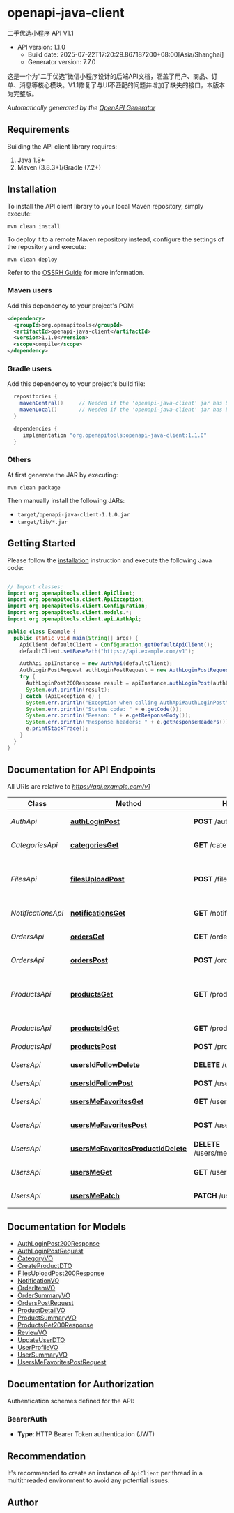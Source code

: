 # openapi-java-client

二手优选小程序 API V1.1
- API version: 1.1.0
  - Build date: 2025-07-22T17:20:29.867187200+08:00[Asia/Shanghai]
  - Generator version: 7.7.0

这是一个为“二手优选”微信小程序设计的后端API文档，涵盖了用户、商品、订单、消息等核心模块。V1.1修复了与UI不匹配的问题并增加了缺失的接口，本版本为完整版。


*Automatically generated by the [OpenAPI Generator](https://openapi-generator.tech)*


## Requirements

Building the API client library requires:
1. Java 1.8+
2. Maven (3.8.3+)/Gradle (7.2+)

## Installation

To install the API client library to your local Maven repository, simply execute:

```shell
mvn clean install
```

To deploy it to a remote Maven repository instead, configure the settings of the repository and execute:

```shell
mvn clean deploy
```

Refer to the [OSSRH Guide](http://central.sonatype.org/pages/ossrh-guide.html) for more information.

### Maven users

Add this dependency to your project's POM:

```xml
<dependency>
  <groupId>org.openapitools</groupId>
  <artifactId>openapi-java-client</artifactId>
  <version>1.1.0</version>
  <scope>compile</scope>
</dependency>
```

### Gradle users

Add this dependency to your project's build file:

```groovy
  repositories {
    mavenCentral()     // Needed if the 'openapi-java-client' jar has been published to maven central.
    mavenLocal()       // Needed if the 'openapi-java-client' jar has been published to the local maven repo.
  }

  dependencies {
     implementation "org.openapitools:openapi-java-client:1.1.0"
  }
```

### Others

At first generate the JAR by executing:

```shell
mvn clean package
```

Then manually install the following JARs:

* `target/openapi-java-client-1.1.0.jar`
* `target/lib/*.jar`

## Getting Started

Please follow the [installation](#installation) instruction and execute the following Java code:

```java

// Import classes:
import org.openapitools.client.ApiClient;
import org.openapitools.client.ApiException;
import org.openapitools.client.Configuration;
import org.openapitools.client.models.*;
import org.openapitools.client.api.AuthApi;

public class Example {
  public static void main(String[] args) {
    ApiClient defaultClient = Configuration.getDefaultApiClient();
    defaultClient.setBasePath("https://api.example.com/v1");

    AuthApi apiInstance = new AuthApi(defaultClient);
    AuthLoginPostRequest authLoginPostRequest = new AuthLoginPostRequest(); // AuthLoginPostRequest | 
    try {
      AuthLoginPost200Response result = apiInstance.authLoginPost(authLoginPostRequest);
      System.out.println(result);
    } catch (ApiException e) {
      System.err.println("Exception when calling AuthApi#authLoginPost");
      System.err.println("Status code: " + e.getCode());
      System.err.println("Reason: " + e.getResponseBody());
      System.err.println("Response headers: " + e.getResponseHeaders());
      e.printStackTrace();
    }
  }
}

```

## Documentation for API Endpoints

All URIs are relative to *https://api.example.com/v1*

Class | Method | HTTP request | Description
------------ | ------------- | ------------- | -------------
*AuthApi* | [**authLoginPost**](docs/AuthApi.md#authLoginPost) | **POST** /auth/login | 微信小程序登录
*CategoriesApi* | [**categoriesGet**](docs/CategoriesApi.md#categoriesGet) | **GET** /categories | 获取所有商品分类
*FilesApi* | [**filesUploadPost**](docs/FilesApi.md#filesUploadPost) | **POST** /files/upload | 上传文件（如商品图片、用户头像）
*NotificationsApi* | [**notificationsGet**](docs/NotificationsApi.md#notificationsGet) | **GET** /notifications | 获取消息列表
*OrdersApi* | [**ordersGet**](docs/OrdersApi.md#ordersGet) | **GET** /orders | 获取我的订单列表
*OrdersApi* | [**ordersPost**](docs/OrdersApi.md#ordersPost) | **POST** /orders | 创建订单（立即购买）
*ProductsApi* | [**productsGet**](docs/ProductsApi.md#productsGet) | **GET** /products | 获取商品列表（首页/搜索/我的发布）
*ProductsApi* | [**productsIdGet**](docs/ProductsApi.md#productsIdGet) | **GET** /products/{id} | 获取商品详情
*ProductsApi* | [**productsPost**](docs/ProductsApi.md#productsPost) | **POST** /products | 发布新商品
*UsersApi* | [**usersIdFollowDelete**](docs/UsersApi.md#usersIdFollowDelete) | **DELETE** /users/{id}/follow | 取消关注用户
*UsersApi* | [**usersIdFollowPost**](docs/UsersApi.md#usersIdFollowPost) | **POST** /users/{id}/follow | 关注用户
*UsersApi* | [**usersMeFavoritesGet**](docs/UsersApi.md#usersMeFavoritesGet) | **GET** /users/me/favorites | 获取我的收藏列表
*UsersApi* | [**usersMeFavoritesPost**](docs/UsersApi.md#usersMeFavoritesPost) | **POST** /users/me/favorites | 添加商品到收藏夹
*UsersApi* | [**usersMeFavoritesProductIdDelete**](docs/UsersApi.md#usersMeFavoritesProductIdDelete) | **DELETE** /users/me/favorites/{productId} | 从收藏夹移除商品
*UsersApi* | [**usersMeGet**](docs/UsersApi.md#usersMeGet) | **GET** /users/me | 获取当前用户信息
*UsersApi* | [**usersMePatch**](docs/UsersApi.md#usersMePatch) | **PATCH** /users/me | 更新当前用户信息


## Documentation for Models

 - [AuthLoginPost200Response](docs/AuthLoginPost200Response.md)
 - [AuthLoginPostRequest](docs/AuthLoginPostRequest.md)
 - [CategoryVO](docs/CategoryVO.md)
 - [CreateProductDTO](docs/CreateProductDTO.md)
 - [FilesUploadPost200Response](docs/FilesUploadPost200Response.md)
 - [NotificationVO](docs/NotificationVO.md)
 - [OrderItemVO](docs/OrderItemVO.md)
 - [OrderSummaryVO](docs/OrderSummaryVO.md)
 - [OrdersPostRequest](docs/OrdersPostRequest.md)
 - [ProductDetailVO](docs/ProductDetailVO.md)
 - [ProductSummaryVO](docs/ProductSummaryVO.md)
 - [ProductsGet200Response](docs/ProductsGet200Response.md)
 - [ReviewVO](docs/ReviewVO.md)
 - [UpdateUserDTO](docs/UpdateUserDTO.md)
 - [UserProfileVO](docs/UserProfileVO.md)
 - [UserSummaryVO](docs/UserSummaryVO.md)
 - [UsersMeFavoritesPostRequest](docs/UsersMeFavoritesPostRequest.md)


<a id="documentation-for-authorization"></a>
## Documentation for Authorization


Authentication schemes defined for the API:
<a id="BearerAuth"></a>
### BearerAuth

- **Type**: HTTP Bearer Token authentication (JWT)


## Recommendation

It's recommended to create an instance of `ApiClient` per thread in a multithreaded environment to avoid any potential issues.

## Author



